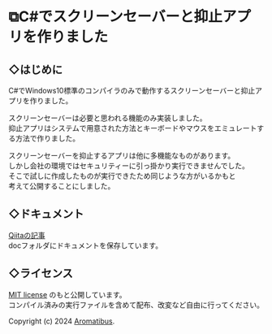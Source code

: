 # ⧉C#でスクリーンセーバーと抑止アプリを作りました

## ◇はじめに

C#でWindows10標準のコンパイラのみで動作するスクリーンセーバーと抑止アプリを作りました。</br>

スクリーンセーバーは必要と思われる機能のみ実装しました。</br>
抑止アプリはシステムで用意された方法とキーボードやマウスをエミュレートする方法で作りました。</br>

スクリーンセーバーを抑止するアプリは他に多機能なものがあります。</br>
しかし会社の環境ではセキュリティーに引っ掛かり実行できませんでした。</br>
そこで試しに作成したものが実行できたため同じような方がいるかもと</br>
考えて公開することにしました。</br>

## ◇ドキュメント

[Qiitaの記事][]</br>
docフォルダにドキュメントを保存しています。</br>

## ◇ライセンス

[MIT license][] のもと公開しています。</br>
コンパイル済みの実行ファイルを含めて配布、改変など自由に行ってください。</br>

Copyright (c) 2024 [Aromatibus][].

[Aromatibus]: https://github.com/Aromatibus
[MIT license]: https://github.com/Aromatibus/SuppressScreenSaver/blob/main/LICENSE

[Qiitaの記事]: https://qiita.com/aromatibus/private/f0ef4164075262e43602
